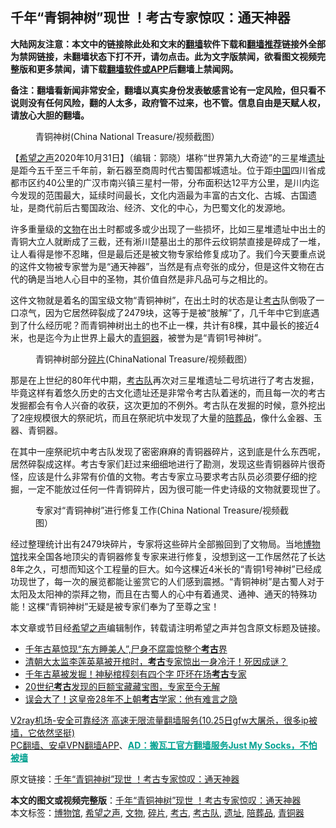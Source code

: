  <h2>千年“青铜神树”现世 ！考古专家惊叹：通天神器</h2> <p class="notice"><b>大陆网友注意：本文中的链接除此处和文末的<a href="https://github.com/bannedbook/fanqiang" >翻墙</a>软件下载和<a href="https://github.com/killgcd/justmysocks/blob/master/README.md">翻墙推荐</a>链接外全部为禁网链接，未翻墙状态下打不开，请勿点击。此为文字版禁闻，欲看图文视频完整版和更多禁闻，请下载<a href="https://github.com/bannedbook/fanqiang">翻墙软件或APP</a>后翻墙上禁闻网。</p><p>备注：翻墙看新闻非常安全，翻墙以真实身份发表敏感言论有一定风险，但只看不说则没有任何风险，翻的人太多，政府管不过来，也不管。信息自由是天赋人权，请放心大胆的翻墙。</b></p>  <div class="entry"> <figure><figcaption>青铜神树(China National Treasure/视频截图）</figcaption></figure> <p>【<span class='wp_keywordlink_affiliate'><a href="https://www.soundofhope.org" title="希望之声" target="_blank">希望之声</a></span>2020年10月31日】（编辑：郭晓）堪称“世界第九大奇迹”的三星堆<a href="https://www.bannedbook.org/bnews/tag/%E9%81%97%E5%9D%80/" class="st_tag internal_tag" rel="tag" title="标签 遗址 下的日志">遗址</a>是距今五千至三千年前，新石器至商周时代古蜀国都城遗址。位于距<span class='wp_keywordlink_affiliate'><a href="https://www.bannedbook.org/" title="中国" target="_blank">中国</a></span>四川省成都市区约40公里的广汉市南兴镇三星村一带，分布面积达12平方公里，是川内迄今发现的范围最大，延续时间最长，文化内涵最为丰富的古文化、古城、古国遗址，是商代前后古蜀国政治、经济、文化的中心，为巴蜀文化的发源地。</p> <p></p>  <p>许多重量级的<a href="https://www.bannedbook.org/bnews/tag/%e6%96%87%e7%89%a9/" class="st_tag internal_tag" rel="tag" title="标签 文物 下的日志">文物</a>在出土时都或多或少出现了一些损坏，比如三星堆遗址中出土的青铜大立人就断成了三截，还有淅川楚墓出土的那件云纹铜禁直接是碎成了一堆，让人看得是惨不忍睹，但是最后还是被文物专家给修复成功了。我们今天要重点说的这件文物被专家誉为是“通天神器”，当然是有点夸张的成分，但是这件文物在古代的确是当地人心目中的圣物，其价值自然是非凡品可与之相比的。</p> <p>这件文物就是着名的国宝级文物“青铜神树”，在出土时的状态是让<a href="https://www.bannedbook.org/bnews/tag/%e8%80%83%e5%8f%a4/" class="st_tag internal_tag" rel="tag" title="标签 考古 下的日志">考古</a>队倒吸了一口凉气，因为它居然碎裂成了2479块，这等于是被“肢解”了，几千年中它到底遇到了什么经历呢？而青铜神树出土的也不止一棵，共计有8棵，其中最长的接近4米，也是迄今为止世界上最大的<a href="https://www.bannedbook.org/bnews/tag/%E9%9D%92%E9%93%9C%E5%99%A8/" class="st_tag internal_tag" rel="tag" title="标签 青铜器 下的日志">青铜器</a>，被誉为是“青铜1号神树”。</p>  <figure><figcaption>青铜神树部分<a href="https://www.bannedbook.org/bnews/tag/%E7%A2%8E%E7%89%87/" class="st_tag internal_tag" rel="tag" title="标签 碎片 下的日志">碎片</a>(ChinaNational Treasure/视频截图）</figcaption></figure> <p>那是在上世纪的80年代中期，<a href="https://www.bannedbook.org/bnews/tag/%E8%80%83%E5%8F%A4%E9%98%9F/" class="st_tag internal_tag" rel="tag" title="标签 考古队 下的日志">考古队</a>再次对三星堆遗址二号坑进行了考古发掘，毕竟这样有着悠久历史的古文化遗址还是非常令考古队着迷的，而且每一次的考古发掘都会有令人兴奋的收获，这次更加的不例外。考古队在发掘的时候，意外挖出了2座规模很大的祭祀坑，而且在祭祀坑中发现了大量的<a href="https://www.bannedbook.org/bnews/tag/%e9%99%aa%e8%91%ac%e5%93%81/" class="st_tag internal_tag" rel="tag" title="标签 陪葬品 下的日志">陪葬品</a>，像什么金器、玉器、青铜器。</p> <p></p>  <p>在其中一座祭祀坑中考古队发现了密密麻麻的青铜器碎片，这到底是什么东西呢，居然碎裂成这样。考古专家们赶过来细细地进行了勘测，发现这些青铜器碎片很奇怪，应该是什么非常有价值的文物。考古专家立马要求考古队员必须要仔细的挖掘，一定不能放过任何一件青铜碎片，因为很可能一件史诗级的文物就要现世了。</p> <figure><figcaption>专家对“青铜神树”进行修复工作(China National Treasure/视频截图）</figcaption></figure> <p>经过整理统计出有2479块碎片，专家将这些碎片全部搬回到了文物局。当地<a href="https://www.bannedbook.org/bnews/tag/%e5%8d%9a%e7%89%a9%e9%a6%86/" class="st_tag internal_tag" rel="tag" title="标签 博物馆 下的日志">博物馆</a>找来全国各地顶尖的青铜器修复专家来进行修复，没想到这一工作居然花了长达8年之久，可想而知这个工程量的巨大。如今这棵近4米长的“青铜1号神树”已经成功现世了，每一次的展览都能让鉴赏它的人们感到震撼。“青铜神树”是古蜀人对于太阳及太阳神的崇拜之物，而且在古蜀人的心中有着通灵、通神、通天的特殊功能！这棵“青铜神树”无疑是被专家们奉为了至尊之宝！</p>  <p>本文章或节目经<a href="https://www.bannedbook.org/bnews/tag/%e5%b8%8c%e6%9c%9b%e4%b9%8b%e5%a3%b0/" class="st_tag internal_tag" rel="tag" title="标签 希望之声 下的日志">希望之声</a>编辑制作，转载请注明希望之声并包含原文标题及链接。</p> <ul class='op-related-articles' title='相关阅读'> <li><a href='https://www.bannedbook.org/bnews/comments/20201027/1421248.html' target='_blank'>千年古墓惊现“东方睡美人”,尸身不腐震惊整个<b>考古</b>界</a></li> <li><a href='https://www.bannedbook.org/bnews/comments/20201025/1419706.html' target='_blank'>清朝大太监李莲英墓被开棺时，<b>考古</b>专家惊出一身冷汗！死因成谜？</a></li> <li><a href='https://www.bannedbook.org/bnews/comments/20201022/1417965.html' target='_blank'>千年古墓被发掘！神秘棺椁刻有四个字 吓坏在场<b>考古</b>专家</a></li> <li><a href='https://www.bannedbook.org/bnews/comments/20201020/1417297.html' target='_blank'>20世纪<b>考古</b>发现的巨额宝藏藏宝图，专家至今无解</a></li> <li><a href='https://www.bannedbook.org/bnews/lifebaike/20201009/1410627.html' target='_blank'>误会大了！这皇帝28年不上朝<b>考古</b>学家：他有难言之隐</a></li> </ul> <p class="texttj"> <a href="https://www.bannedbook.org/forum23/topic22702.html" target="_blank">V2ray机场-安全可靠经济 高速无限流量翻墙服务(10.25日gfw大屠杀，很多ip被墙，它依然坚挺)</a><br/> <a href="https://github.com/bannedbook/fanqiang/wiki/%E7%A6%81%E9%97%BB%E7%BD%91%E5%AE%89%E5%8D%93%E7%BF%BB%E5%A2%99%E6%96%B0%E9%97%BBAPP" target="_blank">PC翻墙、安卓VPN翻墙APP</a>、<span onclick="window.open('https://github.com/killgcd/justmysocks/blob/master/README.md')" style="font-weight:bold;color:#00A191;cursor:pointer;text-decoration:underline;outline:none">AD：搬瓦工官方翻墙服务Just My Socks，不怕被墙</span></p><p>原文链接：<a class="src_link"  href="https://www.soundofhope.org/post/436894" target="_blank">千年“青铜神树”现世 ！考古专家惊叹：通天神器</a></p><a name='sharetosocial'></a>       <div><b>本文的图文或视频完整版</b>：<a href='https://www.bannedbook.org/bnews/comments/20201101/1423605.html'>千年“青铜神树”现世 ！考古专家惊叹：通天神器</a></div>  </div><!--END ENTRY--> <div class="postfooter"> <div>本文标签：<a href="https://www.bannedbook.org/bnews/tag/%e5%8d%9a%e7%89%a9%e9%a6%86/" rel="tag">博物馆</a>, <a href="https://www.bannedbook.org/bnews/tag/%e5%b8%8c%e6%9c%9b%e4%b9%8b%e5%a3%b0/" rel="tag">希望之声</a>, <a href="https://www.bannedbook.org/bnews/tag/%e6%96%87%e7%89%a9/" rel="tag">文物</a>, <a href="https://www.bannedbook.org/bnews/tag/%E7%A2%8E%E7%89%87/" rel="tag">碎片</a>, <a href="https://www.bannedbook.org/bnews/tag/%e8%80%83%e5%8f%a4/" rel="tag">考古</a>, <a href="https://www.bannedbook.org/bnews/tag/%E8%80%83%E5%8F%A4%E9%98%9F/" rel="tag">考古队</a>, <a href="https://www.bannedbook.org/bnews/tag/%E9%81%97%E5%9D%80/" rel="tag">遗址</a>, <a href="https://www.bannedbook.org/bnews/tag/%e9%99%aa%e8%91%ac%e5%93%81/" rel="tag">陪葬品</a>, <a href="https://www.bannedbook.org/bnews/tag/%E9%9D%92%E9%93%9C%E5%99%A8/" rel="tag">青铜器</a></div>  </div><!--END POSTFOOTER--> 
